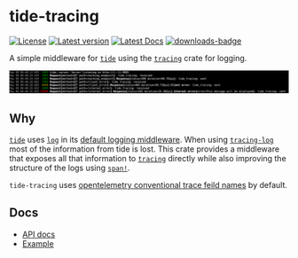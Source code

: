 # tide-tracing

[![License](https://img.shields.io/crates/l/tide_tracing.svg)](https://crates.io/crates/tide-tracing)
[![Latest version](https://img.shields.io/crates/v/tide-tracing.svg)](https://crates.io/crates/tide-tracing)
[![Latest Docs](https://docs.rs/tide-tracing/badge.svg)](https://docs.rs/tide-tracing/)
[![downloads-badge](https://img.shields.io/crates/d/tide_tracing.svg)](https://crates.io/crates/tide-tracing)

A simple middleware for [`tide`](https://github.com/http-rs/tide) using the [`tracing`](https://github.com/tokio-rs/tracing) crate for logging.

[![tide-tracing in action](/examples/example.png)](https://github.com/ethanboxx/tide-tracing/blob/master/examples/main.rs)

## Why
[`tide`](https://github.com/http-rs/tide) uses [`log`](https://github.com/rust-lang/log) in its [default logging middleware](https://docs.rs/tide/latest/tide/log/struct.LogMiddleware.html).
When using [`tracing-log`](https://github.com/tokio-rs/tracing/tree/master/tracing-log) most of the information from tide is lost.
This crate provides a middleware that exposes all that information to [`tracing`](https://github.com/tokio-rs/tracing) directly while also improving the structure of the logs using [`span!`](https://docs.rs/tracing/latest/tracing/span/index.html).

`tide-tracing` uses [opentelemetry conventional trace feild names](https://github.com/open-telemetry/opentelemetry-specification/blob/main/specification/trace/semantic_conventions/http.md#common-attributes) by default.

## Docs
- [API docs](https://docs.rs/tide-tracing/)
- [Example](https://github.com/ethanboxx/tide-tracing/blob/master/examples/main.rs)

